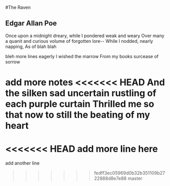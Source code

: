 #The Raven
## Edgar Allan Poe

Once upon a midnight dreary,  while I pondered weak and weary
Over many a quanit and curious volume of forgotten lore--
While I nodded, nearly napping, 
As of blah blah


bleh
more lines
eagerly
I wished the marrow
From my books surcease of sorrow

add more notes
<<<<<<< HEAD
And the silken sad uncertain rustling of each purple curtain
Thrilled me
so that now to still the beating of my heart 
=======
<<<<<<< HEAD
add more line here
=======
add another line
>>>>>>> fedff3ec05969d0b32b351109b2722888d8e7e88
>>>>>>> master
